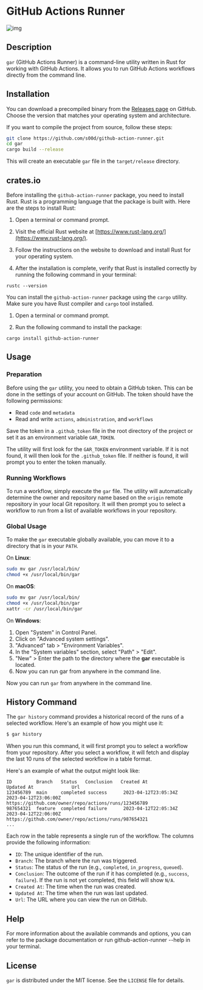 # GitHub Actions Runner

![img](https://github.com/s00d/github-action-runner/blob/main/assets/2023-12-04%2022.57.59.gif?raw=true)

## Description

`gar` (GitHub Actions Runner) is a command-line utility written in Rust for working with GitHub Actions. It allows you to run GitHub Actions workflows directly from the command line.

## Installation

You can download a precompiled binary from the [Releases page](https://github.com/s00d/github-action-runner/releases) on GitHub. Choose the version that matches your operating system and architecture.

If you want to compile the project from source, follow these steps:

```bash
git clone https://github.com/s00d/github-action-runner.git
cd gar
cargo build --release
```

This will create an executable `gar` file in the `target/release` directory.

## crates.io

Before installing the `github-action-runner` package, you need to install Rust. Rust is a programming language that the package is built with. Here are the steps to install Rust:

1. Open a terminal or command prompt.

2. Visit the official Rust website at [https://www.rust-lang.org/](https://www.rust-lang.org/).

3. Follow the instructions on the website to download and install Rust for your operating system.

4. After the installation is complete, verify that Rust is installed correctly by running the following command in your terminal:

```shell
rustc --version
```

You can install the `github-action-runner` package using the `cargo` utility. Make sure you have Rust compiler and `cargo` tool installed.

1. Open a terminal or command prompt.

2. Run the following command to install the package:

```shell
cargo install github-action-runner
```


## Usage

### Preparation

Before using the `gar` utility, you need to obtain a GitHub token. This can be done in the settings of your account on GitHub. The token should have the following permissions:

-  Read `code` and `metadata`
-  Read and write `actions`, `administration`, and `workflows`

Save the token in a `.github_token` file in the root directory of the project or set it as an environment variable `GAR_TOKEN`.

The utility will first look for the `GAR_TOKEN` environment variable. If it is not found, it will then look for the `.github_token` file. If neither is found, it will prompt you to enter the token manually.

### Running Workflows

To run a workflow, simply execute the `gar` file. The utility will automatically determine the owner and repository name based on the `origin` remote repository in your local Git repository. It will then prompt you to select a workflow to run from a list of available workflows in your repository.

### Global Usage

To make the `gar` executable globally available, you can move it to a directory that is in your `PATH`.

On **Linux**:

```bash
sudo mv gar /usr/local/bin/
chmod +x /usr/local/bin/gar
```

On  **macOS**:

```bash
sudo mv gar /usr/local/bin/
chmod +x /usr/local/bin/gar
xattr -cr /usr/local/bin/gar
```


On **Windows**:

1. Open "System" in Control Panel.
2. Click on "Advanced system settings".
3. "Advanced" tab > "Environment Variables".
4. In the "System variables" section, select "Path" > "Edit".
5. "New" > Enter the path to the directory where the **gar** executable is located.
6. Now you can run gar from anywhere in the command line.

Now you can run `gar` from anywhere in the command line.

## History Command

The `gar history` command provides a historical record of the runs of a selected workflow. Here's an example of how you might use it:

```bash
$ gar history
```

When you run this command, it will first prompt you to select a workflow from your repository. After you select a workflow, it will fetch and display the last 10 runs of the selected workflow in a table format.

Here's an example of what the output might look like:

```text
ID         Branch   Status   Conclusion   Created At              Updated At              Url
123456789  main     completed success      2023-04-12T23:05:34Z   2023-04-12T23:06:00Z   https://github.com/owner/repo/actions/runs/123456789
987654321  feature  completed failure      2023-04-12T22:05:34Z   2023-04-12T22:06:00Z   https://github.com/owner/repo/actions/runs/987654321
...

```

Each row in the table represents a single run of the workflow. The columns provide the following information:

- `ID`: The unique identifier of the run.
- `Branch`: The branch where the run was triggered.
- `Status`: The status of the run (e.g., `completed`, `in_progress`, `queued`).
- `Conclusion`: The outcome of the run if it has completed (e.g., `success`, `failure`). If the run is not yet completed, this field will show `N/A`.
- `Created At`: The time when the run was created.
- `Updated At`: The time when the run was last updated.
- `Url`: The URL where you can view the run on GitHub.

## Help

For more information about the available commands and options, you can refer to the package documentation or run github-action-runner --help in your terminal.

## License

`gar` is distributed under the MIT license. See the `LICENSE` file for details.